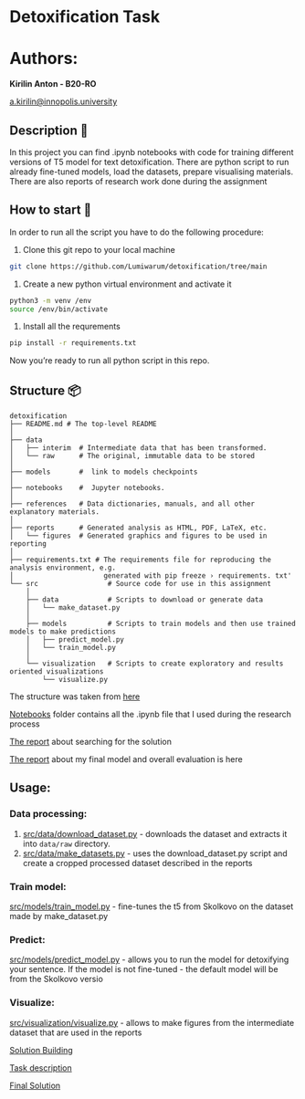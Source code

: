 # Detoxification Task

# Authors:

**Kirilin Anton - B20-RO** 

a.kirilin@innopolis.university

## Description 📔

In this project you can find .ipynb notebooks with code for training different versions of T5 model for text detoxification. There are python script to run already fine-tuned models, load the datasets, prepare visualising materials. There are also reports of research work done during the assignment

## How to start 🚀

In order to run all the script you have to do the following procedure:

1.  Clone this git repo to your local machine

```bash
git clone https://github.com/Lumiwarum/detoxification/tree/main
```

1. Create a new python virtual environment and activate it

```bash
python3 -m venv /env
source /env/bin/activate
```

1. Install all the requrements

```bash
pip install -r requirements.txt
```

Now you’re ready to run all python script in this repo.

## Structure  📦

```
detoxification
├── README.md # The top-level README
│
├── data
│   ├── interim  # Intermediate data that has been transformed.
│   └── raw      # The original, immutable data to be stored
│
├── models       #  link to models checkpoints
│
├── notebooks    #  Jupyter notebooks.
│
├── references   # Data dictionaries, manuals, and all other explanatory materials.
│
├── reports      # Generated analysis as HTML, PDF, LaTeX, etc.
│   └── figures  # Generated graphics and figures to be used in reporting
│
├── requirements.txt # The requirements file for reproducing the analysis environment, e.g.
│                      generated with pip freeze › requirements. txt'
└── src                 # Source code for use in this assignment
    │
    ├── data            # Scripts to download or generate data
    │   └── make_dataset.py
    │
    ├── models          # Scripts to train models and then use trained models to make predictions
    │   ├── predict_model.py
    │   └── train_model.py
    │
    └── visualization   # Scripts to create exploratory and results oriented visualizations
        └── visualize.py
```

The structure was taken from [here](https://github.com/Lumiwarum/detoxification/blob/main/Task%20description.md)

[Notebooks](https://github.com/Lumiwarum/detoxification/tree/main/notebooks) folder contains all the .ipynb file that I used during the research process

[The report](https://github.com/Lumiwarum/detoxification/blob/main/reports/Solution%20Building.md) about searching for the solution

[The report](https://github.com/Lumiwarum/detoxification/blob/main/reports/final%20solution.md) about my final model and overall evaluation is here

## Usage:

### Data processing:

1. [src/data/download_dataset.py](https://github.com/Lumiwarum/detoxification/blob/main/src/data/download_dataset.py) - downloads the dataset and extracts it into `data/raw` directory.
2. [src/data/make_datasets.py](https://github.com/Lumiwarum/detoxification/blob/main/src/data/make_datasets.py) - uses the download_dataset.py script and create a cropped processed dataset described in the reports

### Train model:

[src/models/train_model.py](https://github.com/Lumiwarum/detoxification/blob/main/src/models/train_model.py) - fine-tunes the t5 from Skolkovo on the dataset made by make_dataset.py

### Predict:

[src/models/predict_model.py](https://github.com/Lumiwarum/detoxification/blob/main/src/models/predict_model.py) - allows you to run the model for detoxifying your sentence. If the model is not fine-tuned - the default model will be from the Skolkovo versio

### Visualize:

[src/visualization/visualize.py](https://github.com/Lumiwarum/detoxification/blob/main/src/visualization/visualize.py) - allows to make figures from the intermediate dataset that are used in the reports

[Solution Building](https://www.notion.so/Solution-Building-33f0b7d8aced43118f38d369a50fd137?pvs=21)

[Task description](https://www.notion.so/Task-description-588e0cb88be4416ea7311426b1d9b360?pvs=21)

[Final Solution](https://www.notion.so/Final-Solution-a493a971f44a4ed8a85d203a366e7880?pvs=21)